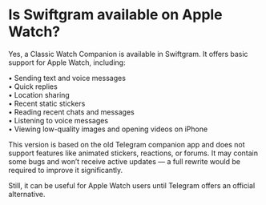 # Is Swiftgram available on Apple Watch?

Yes, a Classic Watch Companion is available in Swiftgram. It offers basic support for Apple Watch, including:

• Sending text and voice messages  
• Quick replies  
• Location sharing  
• Recent static stickers  
• Reading recent chats and messages  
• Listening to voice messages  
• Viewing low-quality images and opening videos on iPhone

This version is based on the old Telegram companion app and does not support features like animated stickers, reactions, or forums. It may contain some bugs and won’t receive active updates — a full rewrite would be required to improve it significantly.

Still, it can be useful for Apple Watch users until Telegram offers an official alternative.
